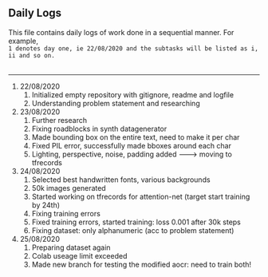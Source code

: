 
## Daily Logs

This file contains daily logs of work done in a sequential manner. For example, <br>
```1 denotes day one, ie 22/08/2020 and the subtasks will be listed as i, ii and so on.```
<br><br>
***

1. 22/08/2020
    1. Initialized empty repository with gitignore, readme and logfile
    1. Understanding problem statement and researching 
1. 23/08/2020
    1. Further research
    1. Fixing roadblocks in synth datagenerator
    1. Made bounding box on the entire text, need to make it per char
    1. Fixed PIL error, successfully made bboxes around each char
    1. Lighting, perspective, noise, padding added ---> moving to tfrecords
1. 24/08/2020
    1. Selected best handwritten fonts, various backgrounds
    1. 50k images generated
    1. Started working on tfrecords for attention-net (target start training by 24th)
    1. Fixing training errors
    1. Fixed training errors, started training: loss 0.001 after 30k steps
    1. Fixing dataset: only alphanumeric (acc to problem statement)
1. 25/08/2020
    1. Preparing dataset again
    1. Colab useage limit exceeded
    1. Made new branch for testing the modified aocr: need to train both!

    


